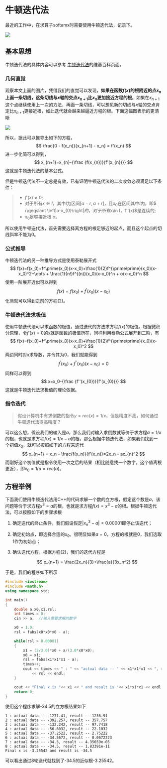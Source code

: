 # 牛顿迭代法


最近的工作中，在求算子softamx时需要使用牛顿迭代法，记录下。

<!--more-->

![](https://github.com/bugxch/blogpics/blob/master/201807/%E7%89%9B%E9%A1%BF%E8%BF%AD%E4%BB%A3%E6%B3%95.png?raw=true)

## 基本思想

牛顿迭代法的具体内容可以参考 [牛顿迭代法](https://www.wikiwand.com/zh/%E7%89%9B%E9%A1%BF%E6%B3%95)的维基百科页面。

### 几何直觉

观察本文上面的图片，凭借我们的直觉可以发现，**如果在函数$f(x)$的根附近的点$x_n$上画一条切线，这条切线与$x$轴的交点$x_{n+1}$比$x_n$更加接近方程的根**。如果在$x_{n+1}$这个点继续使用上一次的方法，再画一条切线，可以想见新的切线与$x$轴的交点肯定比$x_{n+1}$更接近根，如此迭代就会越来越逼近方程的根。下面这幅图表示的更清晰

![](https://upload.wikimedia.org/wikipedia/commons/thumb/e/e0/NewtonIteration_Ani.gif/600px-NewtonIteration_Ani.gif)

所以，据此可以推导出如下的方程，
$$
\frac{0 - f(x_n)}{x_{n+1} - x_n} = f'(x_n)
$$
进一步化简可以得到，
$$
x_{n+1}=x_{n}-{\frac {f(x_{n})}{f'(x_{n})}}
$$
这就是牛顿迭代法的基本公式。

但是牛顿迭代法不一定总是有效，已有证明牛顿迭代法的二次收敛必须满足以下条件：

> - $f'(x)\neq 0$;
> - 对于所有$x\in I$，其中$I$为区间$[α − r, α + r]$，且$x_{0}$在区间其中$I$内，即$ r\geqslant \left|a-x_{0}\right|$的，对于所有$x\in I$，$f''(x)$是连续的;
> - $x_{0}$足够接近根 α。

所以使用牛顿迭代法，首先需要选择离方程的根足够近的起点，而且这个起点的切线斜率不能为0。

### 公式推导

牛顿迭代法的另一种推导方式是使用泰勒展开式
$$
f(x)=f(x_0)+f^\prime(x_0)(x-x_0)+\frac{1}{2}f^{\prime\prime}(x_0)(x-x_0)^2+\dots + \frac{1}{n!}f^{(n)}(x_0)(x-x_0)^n + o(x-x_0)^n
$$
使用一阶展开近似可以得到
$$
f(x)=f(x_0)+f^\prime(x_0)(x-x_0)
$$
化简就可以得到之前的方程(2)。

### 牛顿迭代法求极值

使用牛顿迭代法可以求函数的极值，通过迭代的方法求方程$f(x)$的极值。根据微积分原理，令$f'(x) = 0$的$x$就是函数的极值所在，同样利用泰勒公式展开到二阶，有
$$
f(x)=f(x_0)+f^\prime(x_0)(x-x_0)+\frac{1}{2}f^{\prime\prime}(x_0)(x-x_0)^2
$$
两边同时对$x$求导数，并令其为0，我们就能得到
$$
f^\prime(x_0)+f^{\prime\prime}(x_0)(x-x_0) = 0
$$
同样可以得到
$$
x=x_0-{\frac {f''(x_{0})}{f'(x_{0})}}
$$
这就是牛顿迭代法求极值的理论依据。

### 指令迭代

> 假设计算机中有求倒数的指令$y = rec(x) = 1/x$，但是精度不高，如何通过牛顿迭代法提高精度？

可以这么想，假设我们的输入是$a$，那么我们对输入求倒数就等价于求方程$a = 1/x$的根，也就是求方程$f(x) = 1/x -a$的根，那么根据牛顿迭代法，如果我们找到一个初值$x_0$，就可以按照如下的方程来迭代
$$
x_{n+1} = x_n - \frac{f(x_n)}{f'(x_n)}=2x_n - ax_{n}^2
$$
而刚好这个初值就是指令使用一次之后的结果（相比随意找一个数字，这个值离根更近），即$x_0 = 1/a = rec(a)$。

## 方程举例

下面我们使用牛顿迭代法用C++的代码求解一个数的立方根，假定这个数是$a$，该问题等价于求方程$x^3 = a$的根，也就是求方程$f(x) = x^3 - a$的根。根据牛顿迭代法，可以按照如下的步骤求根

1. 确定迭代的终止条件，我们假设假定$|x_n^3 - a |< 0.00001$即停止该迭代；

2. 确定初始点，即选择合适的$x_0$。很明显如果$a = 0$，方程的根就是0，我们选取1作为初始点；

3. 确认迭代方程，根据方程(2)，我们的迭代方程是

   $$
   x_{n+1} = \frac{2x_n}{3}+\frac{a}{3x_n^2}
   $$



于是，我们的程序如下所示

```c++
#include <iostream>
#include <math.h>
using namespace std;

int main()
{
    double a,x0,x1,rsl;
    int times = 0;
    cin >> a;  //输入需要求解的数字

    x0 = 1.0;
    rsl = fabs(x0*x0*x0 - a);

    while(rsl > 0.00001)
    {
        x1 = (2/3.0)*x0 + a/(3.0*x0*x0);
        x0 = x1;
        rsl = fabs(x1*x1*x1 - a);
        times++;
        cout << times << " : " << "actual data -- " << x1*x1*x1 << ", result -- " \
            << rsl << endl;
    }

    cout << "Final x is "<< x1 << " and result is "<< x1*x1*x1 << endl;
    return 0;
}
```

使用这个程序求解-34.5的立方根结果如下

```shell
1 : actual data -- -1271.41, result -- 1236.91
2 : actual data -- -392.257, result -- 357.757
3 : actual data -- -132.242, result -- 97.7418
4 : actual data -- -56.6032, result -- 22.1032
5 : actual data -- -37.2522, result -- 2.75222
6 : actual data -- -34.5672, result -- 0.0672223
7 : actual data -- -34.5, result -- 4.35659e-05
8 : actual data -- -34.5, result -- 1.83391e-11
Final x is -3.25542 and result is -34.5
```

可以看出通过8轮迭代就找到了-34.5的近似根-3.25542。
